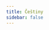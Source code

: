 ```yaml
---
title: Češtiny
sidebar: false
---
```

<script setup lang="ts">

# Češtiny

Vítej na profilu fanouškovského překladu her.
